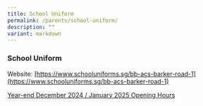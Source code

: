 ```yaml
---
title: School Uniform
permalink: /parents/school-uniform/
description: ""
variant: markdown
---
```

### **School Uniform**
Website: [https://www.schooluniforms.sg/bb-acs-barker-road-1](https://www.schooluniforms.sg/bb-acs-barker-road-1)

[Year-end December 2024 / January 2025 Opening Hours](/files/BibiBaba_Year_End_Sales_Opening_Hours.pdf)